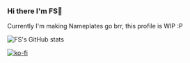 ### Hi there I'm FS👋

Currently I'm making Nameplates go brr, this profile is WIP :P


![FS's GitHub stats](https://github-readme-stats.vercel.app/api?username=fscodingwaifu&show_icons=true&theme=dark&count_private=true&hide_border=true)

[![ko-fi](https://ko-fi.com/img/githubbutton_sm.svg)](https://ko-fi.com/B0B6CQOZE)

<!--
**FSCodingWaifu/FSCodingWaifu** is a ✨ _special_ ✨ repository because its `README.md` (this file) appears on your GitHub profile.

Here are some ideas to get you started:

- 🔭 I’m currently working on ...
- 🌱 I’m currently learning ...
- 👯 I’m looking to collaborate on ...
- 🤔 I’m looking for help with ...
- 💬 Ask me about ...
- 📫 How to reach me: ...
- 😄 Pronouns: ...
- ⚡ Fun fact: ...
-->

